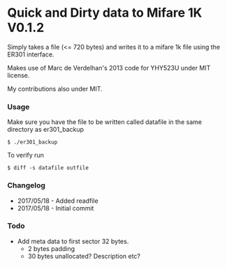 # Quick and Dirty data to Mifare 1K V0.1.2

Simply takes a file (<= 720 bytes) and writes it to a mifare 1k file using the ER301 interface.

Makes use of Marc de Verdelhan's 2013 code for YHY523U under MIT license.

My contributions also under MIT.

### Usage

Make sure you have the file to be written called datafile in the same directory as er301_backup

```
$ ./er301_backup
```

To verify run

```
$ diff -s datafile outfile
```


### Changelog

* 2017/05/18 - Added readfile
* 2017/05/18 - Initial commit

### Todo

* Add meta data to first sector 32 bytes.
  * 2 bytes padding
  * 30 bytes unallocated? Description etc?